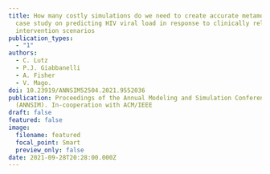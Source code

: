 ```yaml
---
title: How many costly simulations do we need to create accurate metamodels? A
  case study on predicting HIV viral load in response to clinically relevant
  intervention scenarios
publication_types:
  - "1"
authors:
  - C. Lutz
  - P.J. Giabbanelli
  - A. Fisher
  - V. Mago.
doi: 10.23919/ANNSIM52504.2021.9552036
publication: Proceedings of the Annual Modeling and Simulation Conference
  (ANNSIM). In-cooperation with ACM/IEEE
draft: false
featured: false
image:
  filename: featured
  focal_point: Smart
  preview_only: false
date: 2021-09-28T20:28:00.000Z
---
```

